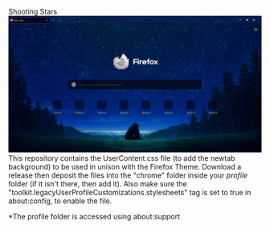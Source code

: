 Shooting Stars
![Image of newtab](/example.png?raw=true "")
This repository contains the UserContent.css file (to add the newtab background) to be used in unison with the Firefox Theme. Download a release then deposit the files into the "chrome" folder inside your *profile* folder (if it isn't there, then add it). Also make sure the "toolkit.legacyUserProfileCustomizations.stylesheets" tag is set to true in about:config, to enable the file.

*The profile folder is accessed using about:support
